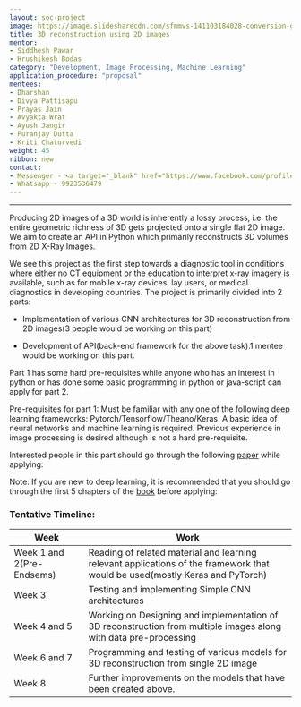 ```yaml
---
layout: soc-project
image: https://image.slidesharecdn.com/sfmmvs-141103184028-conversion-gate02/95/slam-visual-odometry-structure-from-motion-multiple-view-stereo-69-638.jpg?cb=1496806700
title: 3D reconstruction using 2D images
mentor: 
- Siddhesh Pawar
- Hrushikesh Bodas
category: "Development, Image Processing, Machine Learning"
application_procedure: "proposal"
mentees:
- Dharshan
- Divya Pattisapu
- Prayas Jain
- Avyakta Wrat
- Ayush Jangir
- Puranjay Dutta
- Kriti Chaturvedi
weight: 45
ribbon: new
contact: 
- Messenger - <a target="_blank" href="https://www.facebook.com/profile.php?id=100014112017403"> Siddhesh Pawar  </a>
- Whatsapp - 9923536479
---
```


---

Producing 2D images of a 3D world is inherently a lossy process, i.e. the entire geometric richness of 3D gets projected onto a single flat 2D image. We aim to create an API in Python which primarily reconstructs 3D volumes from 2D X-Ray Images. 

<!--break-->

We see this  project as the first step towards a diagnostic tool in conditions where either no CT equipment or the education to interpret x-ray imagery is available, such as for mobile x-ray devices, lay users, or medical diagnostics in developing countries. The project is primarily divided into 2 parts:

- Implementation of various CNN architectures for 3D reconstruction from 2D images(3 people would be working on this part)

- Development of API(back-end framework for the above task).1 mentee would be working on this part.

<!--break-->


Part 1 has some hard pre-requisites while anyone who has an interest in python or has done some basic programming in python or java-script can apply for part 2.

<!--break-->


Pre-requisites for part 1: Must be familiar with any one of the following deep learning frameworks: Pytorch/Tensorflow/Theano/Keras.  A basic idea of neural networks and machine learning is required. Previous experience in image processing is desired although is not a hard pre-requisite. 

<!--break-->


Interested people in this part should go through the following [paper](https://arxiv.org/pdf/1710.04867.pdf) while applying:

Note: If you are new to deep learning, it is recommended that you should go through the first 5 chapters of the [book](https://www.goodreads.com/book/show/33986067-deep-learning-with-python) before applying:

<!--break-->

### Tentative Timeline:

| Week | Work |
| --- | --- |
| Week 1 and 2(Pre-Endsems) | Reading of related material and learning relevant applications of the framework that would be used(mostly Keras and PyTorch) | 
| Week 3 | Testing and implementing Simple CNN architectures |
| Week 4 and 5 | Working on Designing and implementation of 3D reconstruction from multiple images along with data pre-processing |
| Week 6 and 7 | Programming and testing of various models for 3D reconstruction from single 2D image |
| Week 8 | Further improvements on the models that have been created above. |

